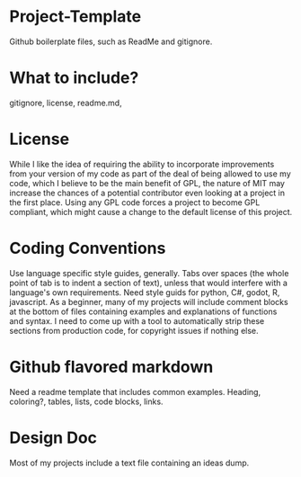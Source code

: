 # Project-Template
Github boilerplate files, such as ReadMe and gitignore.

# What to include?
gitignore, license, readme.md, 

# License
While I like the idea of requiring the ability to incorporate improvements from your version of my code as part of the deal of being allowed to use my code,
which I believe to be the main benefit of GPL, the nature of MIT may increase the chances of a potential contributor even looking at a project in the first place.
Using any GPL code forces a project to become GPL compliant, which might cause a change to the default license of this project.

# Coding Conventions
Use language specific style guides, generally.
Tabs over spaces (the whole point of tab is to indent a section of text), unless that would interfere with a language's own requirements.
Need style guids for python, C#, godot, R, javascript.
As a beginner, many of my projects will include comment blocks at the bottom of files containing examples and explanations of functions and syntax.
I need to come up with a tool to automatically strip these sections from production code, for copyright issues if nothing else.

# Github flavored markdown
Need a readme template that includes common examples.
Heading, coloring?, tables, lists, code blocks, links.

# Design Doc
Most of my projects include a text file containing an ideas dump.
